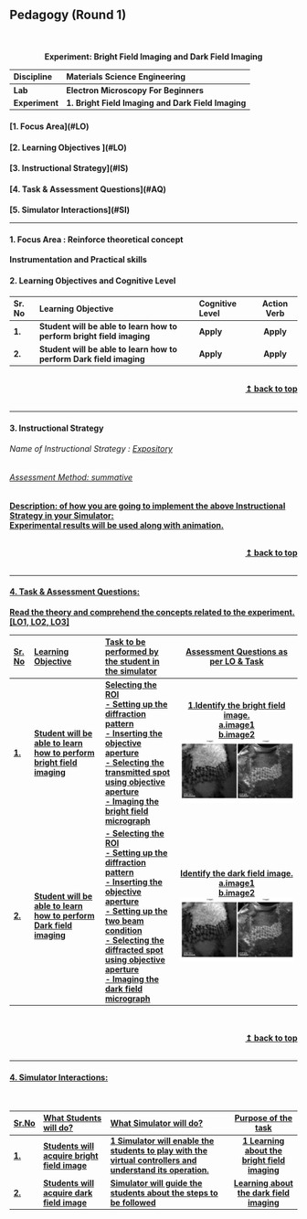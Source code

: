 ## Pedagogy (Round 1)
<p align="center">


<br>
<br>
<b> Experiment: Bright Field Imaging and Dark Field Imaging <a name="top"></a> <br>
</p>

<b>Discipline | <b>Materials Science Engineering
:--|:--|
<b> Lab | <b> Electron Microscopy For Beginners 
<b> Experiment|     <b> 1. Bright Field Imaging and Dark Field Imaging


<h4> [1. Focus Area](#LO)
<h4> [2. Learning Objectives ](#LO)
<h4> [3. Instructional Strategy](#IS)
<h4> [4. Task & Assessment Questions](#AQ)
<h4> [5. Simulator Interactions](#SI)
<hr>

<a name="LO"></a>
#### 1. Focus Area : Reinforce theoretical concept<br>
Instrumentation and Practical skills
#### 2. Learning Objectives and Cognitive Level


Sr. No |	Learning Objective	| Cognitive Level | Action Verb
:--|:--|:--|:-:
1.| 	Student will be able to learn how to perform bright field imaging | Apply |Apply
2.| Student will be able to learn how to perform Dark field imaging | Apply | Apply



<br/>
<div align="right">
    <b><a href="#top">↥ back to top</a></b>
</div>
<br/>
<hr>

<a name="IS"></a>
#### 3. Instructional Strategy
###### Name of Instructional Strategy  :    <u> Expository
###### Assessment Method: summative

<u> <b>Description: </b> of how you are going to implement the above Instructional Strategy in your Simulator: </u>
<br>
 Experimental results will be used along with animation.

<br/>
<div align="right">
    <b><a href="#top">↥ back to top</a></b>
</div>
<br/>
<hr>

<a name="AQ"></a>
#### 4. Task & Assessment Questions:

Read the theory and comprehend the concepts related to the experiment. [LO1, LO2, LO3]
<br>

Sr. No |	Learning Objective	| Task to be performed by <br> the student  in the simulator | Assessment Questions as per LO & Task
:--|:--|:--|:-:
1.| Student will be able to learn how to perform bright field imaging | Selecting the ROI<br>- Setting up the diffraction pattern<br>- Inserting the objective aperture<br>- Selecting the transmitted spot using objective aperture<br>- Imaging the bright field micrograph | 1.Identify the bright field image.<br><b>a.image1</b><br>b.image2<br><img src="images/Slide3.jpg">
2.| Student will be able to learn how to perform Dark field imaging | - Selecting the ROI<br>- Setting up the diffraction pattern<br>- Inserting the objective aperture<br>- Setting up the two beam condition<br>- Selecting the diffracted spot using objective aperture<br>- Imaging the dark field micrograph | Identify the dark field image.<br>a.image1<br><b>b.image2</b><br><img src="images/Slide3.jpg">

 <br>
<br/>
<div align="right">
    <b><a href="#top">↥ back to top</a></b>
</div>
<br/>
<hr>

<a name="SI"></a>

#### 4. Simulator Interactions:
<br>

Sr.No | What Students will do? |	What Simulator will do?	| Purpose of the task
:--|:--|:--|:--:
1.| Students will acquire bright field image | 1 Simulator will enable the students to play with the virtual controllers and understand its operation.  | 1 Learning about the bright field imaging
2.| Students will acquire dark field image | Simulator will guide the students about the steps to be followed  | Learning about the dark field imaging
